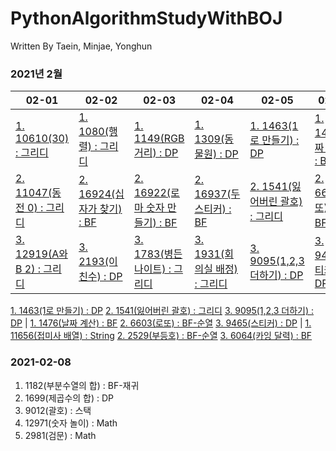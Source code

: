 # PythonAlgorithmStudyWithBOJ

 Written By Taein, Minjae, Yonghun

### 2021년 2월
02-01|02-02|02-03|02-04|02-05|02-06|02-07
------|------|------|------|------|------|------
[1. 10610(30) : 그리디](https://www.acmicpc.net/problem/10610)|[1. 1080(행렬) : 그리디](https://www.acmicpc.net/problem/1080)|[1. 1149(RGB 거리) : DP](https://www.acmicpc.net/problem/1149)|[1. 1309(동물원) : DP](https://www.acmicpc.net/problem/1309)|[1. 1463(1로 만들기) : DP](https://www.acmicpc.net/problem/1463)|[1. 1476(날짜 계산) : BF](https://www.acmicpc.net/problem/1476)|[1. 11656(접미사 배열) : String](https://www.acmicpc.net/problem/11656)
[2. 11047(동전 0) : 그리디](https://www.acmicpc.net/problem/11047)|[2. 16924(십자가 찾기) : BF](https://www.acmicpc.net/problem/16924)|[2. 16922(로마 숫자 만들기) : BF](https://www.acmicpc.net/problem/16922)|[2. 16937(두 스티커) : BF](https://www.acmicpc.net/problem/16937)|[2. 1541(잃어버린 괄호) : 그리디](https://www.acmicpc.net/problem/1541)|[2. 6603(로또) : BF-순열](https://www.acmicpc.net/problem/6603)|[2. 2529(부등호) : BF-순열](https://www.acmicpc.net/problem/2529)
[3. 12919(A와 B 2) : 그리디](https://www.acmicpc.net/problem/12919)|[3. 2193(이친수) : DP](https://www.acmicpc.net/problem/2193)|[3. 1783(병든 나이트) : 그리디](https://www.acmicpc.net/problem/1783)|[3. 1931(회의실 배정) : 그리디](https://www.acmicpc.net/problem/1931)|[3. 9095(1,2,3 더하기) : DP](https://www.acmicpc.net/problem/9095)|[3. 9465(스티커) : DP](https://www.acmicpc.net/problem/9465)|[3. 6064(카잉 달력) : BF](https://www.acmicpc.net/problem/6064)






[1. 1463(1로 만들기) : DP](https://www.acmicpc.net/problem/1463)
[2. 1541(잃어버린 괄호) : 그리디](https://www.acmicpc.net/problem/1541)
[3. 9095(1,2,3 더하기) : DP](https://www.acmicpc.net/problem/9095)
|
[1. 1476(날짜 계산) : BF](https://www.acmicpc.net/problem/1476)
[2. 6603(로또) : BF-순열](https://www.acmicpc.net/problem/6603)
[3. 9465(스티커) : DP](https://www.acmicpc.net/problem/9465)
|
[1. 11656(접미사 배열) : String](https://www.acmicpc.net/problem/11656)
[2. 2529(부등호) : BF-순열](https://www.acmicpc.net/problem/2529)
[3. 6064(카잉 달력) : BF](https://www.acmicpc.net/problem/6064)

### 2021-02-08
 1. 1182(부분수열의 합) : BF-재귀
 2. 1699(제곱수의 합) : DP
 3. 9012(괄호) : 스택
 4. 12971(숫자 놀이) : Math
 5. 2981(검문) : Math

